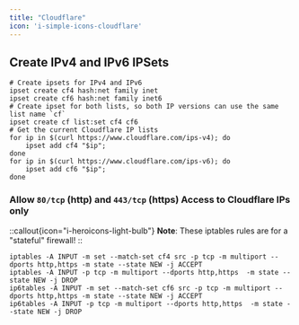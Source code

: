 ```yaml
---
title: "Cloudflare"
icon: 'i-simple-icons-cloudflare'
---
```


## Create IPv4 and IPv6 IPSets

```console
# Create ipsets for IPv4 and IPv6
ipset create cf4 hash:net family inet
ipset create cf6 hash:net family inet6
# Create ipset for both lists, so both IP versions can use the same list name `cf`
ipset create cf list:set cf4 cf6
# Get the current Cloudflare IP lists
for ip in $(curl https://www.cloudflare.com/ips-v4); do
    ipset add cf4 "$ip";
done
for ip in $(curl https://www.cloudflare.com/ips-v6); do
    ipset add cf6 "$ip";
done
```

### Allow `80/tcp` (http) and `443/tcp` (https) Access to Cloudflare IPs only

::callout{icon="i-heroicons-light-bulb"}
**Note**:
These iptables rules are for a "stateful" firewall!
::

```console
iptables -A INPUT -m set --match-set cf4 src -p tcp -m multiport --dports http,https -m state --state NEW -j ACCEPT
iptables -A INPUT -p tcp -m multiport --dports http,https  -m state --state NEW -j DROP
ip6tables -A INPUT -m set --match-set cf6 src -p tcp -m multiport --dports http,https -m state --state NEW -j ACCEPT
ip6tables -A INPUT -p tcp -m multiport --dports http,https  -m state --state NEW -j DROP
```
